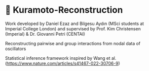 # :file_folder:  Kuramoto-Reconstruction
Work developed by Daniel Ezaz and Bilgesu Aydın (MSci students at Imperial College London) and supervised by Prof. Kim Christensen (Imperial) & Dr. Giovanni Petri (CENTAI)

Reconstructing pairwise and group interactions from nodal data of oscillators

Statistical inference framework inspired by Wang et al. (https://www.nature.com/articles/s41467-022-30706-9)


